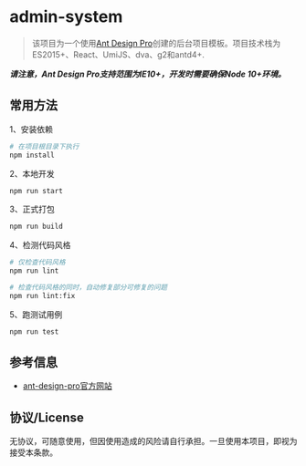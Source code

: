 # admin-system

> 该项目为一个使用[Ant Design Pro](https://pro.ant.design)创建的后台项目模板。项目技术栈为ES2015+、React、UmiJS、dva、g2和antd4+.

***请注意，Ant Design Pro支持范围为IE10+，开发时需要确保Node 10+环境。***

## 常用方法

1、安装依赖

```bash
# 在项目根目录下执行
npm install
```

2、本地开发

```bash
npm run start
```

3、正式打包

```bash
npm run build
```

4、检测代码风格

```bash
# 仅检查代码风格
npm run lint

# 检查代码风格的同时，自动修复部分可修复的问题
npm run lint:fix
```

5、跑测试用例

```bash
npm run test
```

## 参考信息

* [ant-design-pro官方网站](https://pro.ant.design)

## 协议/License

无协议，可随意使用，但因使用造成的风险请自行承担。一旦使用本项目，即视为接受本条款。

